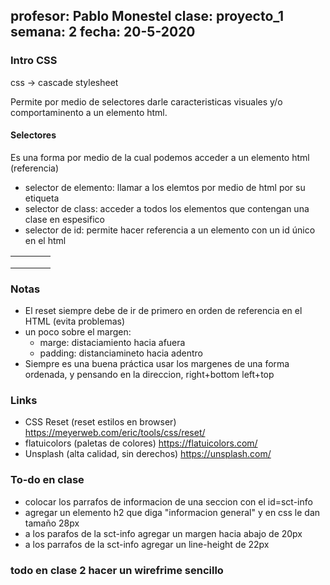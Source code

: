 profesor: Pablo Monestel
clase: proyecto_1
semana: 2
fecha: 20-5-2020
---

### Intro CSS

css -> cascade stylesheet

Permite por medio de selectores darle caracteristicas visuales y/o comportaminento a un elemento html.

#### Selectores
Es una forma por medio de la cual podemos acceder a un elemento html (referencia)

- selector de elemento: llamar a los elemtos por medio de html por su etiqueta
- selector de class: acceder a todos los elementos que contengan una clase en espesifico
- selector de id: permite hacer referencia a un elemento con un id único en el html

|   |   |   |   |
|---|---|---|---|
|   |   |   |   |
|   |   |   |   |
|   |   |   |   |



### Notas
- El reset siempre debe de ir de primero en orden de referencia en el HTML (evita problemas)
- un poco sobre el margen:
  - marge: distaciamiento hacia afuera
  - padding: distanciamineto hacia adentro 
- Siempre es una buena práctica usar los margenes de una forma ordenada, y pensando en la direccion, right+bottom left+top

### Links
- CSS Reset (reset estilos en browser) https://meyerweb.com/eric/tools/css/reset/
- flatuicolors (paletas de colores) https://flatuicolors.com/
- Unsplash (alta calidad, sin derechos) https://unsplash.com/

### To-do en clase
- colocar los parrafos de informacion de una seccion con el id=sct-info
- agregar un elemento h2 que diga "informacion general" y en css le dan tamaño 28px
- a los parafos de la sct-info agregar un margen hacia abajo de 20px
- a los parrafos de la sct-info agregar un line-height de 22px

### todo en clase 2 hacer un wirefrime sencillo